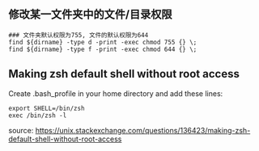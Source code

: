## 修改某一文件夹中的文件/目录权限

```shell
### 文件夹默认权限为755, 文件的默认权限为644
find ${dirname} -type d -print -exec chmod 755 {} \;
find ${dirname} -type f -print -exec chmod 644 {} \;
```

## Making zsh default shell without root access

Create .bash_profile in your home directory and add these lines:

```shell
export SHELL=/bin/zsh
exec /bin/zsh -l
```

source: https://unix.stackexchange.com/questions/136423/making-zsh-default-shell-without-root-access
